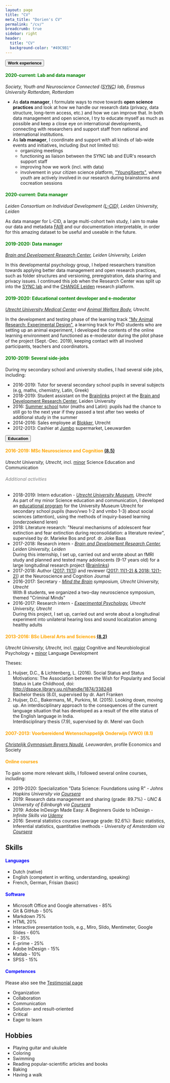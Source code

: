 ```yaml
---
layout: page
title: "CV"
meta_title: "Dorien's CV"
permalink: "/cv/"
breadcrumb: true
sidebar: right
header:
  title: "CV"    
  background-color: "#49C9B1"
---
```


<html>

<head>
  <link rel="stylesheet" href="../../assets/css/collapsible.scss">
</head>


</html>

 

<html>

<body>



<button type="button" class="collapsible"><b>Work experience</b></button>

<div class="content">
<h4 style="color:green">2020-current: Lab and data manager</h4>
    <p><em>Society, Youth and Neuroscience Connected (<a href="https://erasmus-synclab.nl/">SYNC</a>) lab, Erasmus University Rotterdam, Rotterdam</em></p> 
<p><ul>
    <li>As <b>data manager</b>, I formulate ways to move towards <strong>open science practices</strong> and look at how we handle our research data (privacy, data structure, long-term access, etc.) and how we can improve that. In both data management and open science, I try to educate myself as much as possible and keep a close eye on international developments, connecting with researchers and support staff from national and international institutions.</li>
    <li>As <b>lab manager</b>, I coordinate and support with all kinds of lab-wide events and initiatives, including (but not limited to):
        <ul>
            <li>organizing meetings</li>
            <li>functioning as liaison between the SYNC lab and EUR's research support staff</li>
            <li>improving how we work (incl. with data)</li>
            <li>involvement in your citizen science platform, <a href="https://youngxperts.nl">"YoungXperts"</a>, where youth are actively involved in our research during brainstorms and cocreation sessions </li>
        </ul>
</ul></p>
 <h4 style="color:green">2020-current: Data manager</h4>
<p><em>Leiden Consortium on Individual Development (<a href="https://www.universiteitleiden.nl/en/research/research-projects/social-and-behavioural-sciences/leiden-consortium-on-individual-development-l-cid">L-CID</a>), Leiden University, Leiden</em></p>
<p>As data manager for L-CID, a large multi-cohort twin study, I aim to make our data and metadata <a href="https://www.go-fair.org/fair-principles/">FAIR</a> and our documentation interpretable, in order for this amazing dataset to be useful and useable in the future.</p>
 <h4 style="color:green">2019-2020: Data manager</h4>
<p><em><a href="https://brainanddevelopment.nl/">Brain and Development Research Center</a>, Leiden University, Leiden</em></p> 
<p>In this developmental psychology group, I helped researchers transition towards applying better data management and open research practices, such as folder structures and versioning, preregistration, data sharing and privacy issues. I continued this job when the Research Center was split up into the <a href="https://erasmus-synclab.nl">SYNC lab</a> and the <a href="https://changeleiden.nl">CHANGE Leiden</a> research platform.</p>
 <h4 style="color:green">2019-2020: Educational content developer and e-moderator</h4>
<p><em><a href="https://www.umcutrecht.nl/en/educational-expertise">Utrecht University Medical Center</a> and <a href="https://www.ivd-utrecht.nl/en">Animal Welfare Body</a>, Utrecht.</em></p>
<p>In the development and testing phase of the learning track <a href="https://www.uu.nl/en/events/my-animal-research-experimental-design-fully-booked">"My Animal Research: Experimental Design"</a>, a learning track for PhD students who are setting up an animal experiment, I developed the contents of the online learning environment and functioned as e-moderator during the pilot phase of the project (Sept.-Dec. 2019), keeping contact with all involved participants, teachers and coordinators.</p>
 <h4 style="color:green">2010-2019: Several side-jobs</h4>
<p>During my secondary school and university studies, I had several side jobs, including:
<ul>
    <li>2016-2019: Tutor for several secondary school pupils in several subjects (e.g, maths, chemistry, Latin, Greek)</li>
    <li>2018-2019: Student assistant on the <a href="https://juniorhersenen.nl/onderzoeken/brainlinks/">Brainlinks</a> project at the <a href="https://brainanddevelopment.nl/">Brain and Development Research Center</a>, Leiden University</li>
    <li>2016: <a href="https://www.studiekring.nl/samenwerken/zomerschool">Summer school</a> tutor (maths and Latin): pupils had the chance to still go to the next year if they passed a test after two weeks of additional study in the summer</li>
    <li>2014-2016: Sales employee at <a href="https://www.blokker.nl/">Blokker</a>, Utrecht</li>
    <li>2012-2013: Cashier at <a href="https://www.jumbo.com/">Jumbo</a> supermarket, Leeuwarden</li>
</ul></p>
</div>



<button type="button" class="collapsible"><b>Education</b></button>

<div class="content">
     <h4 style="color:orange">2016-2019: MSc Neuroscience and Cognition <a href="https://www.uu.nl/masters/en/neuroscience-and-cognition/study-programme">(8.5)</a></h4>
    <p><em>Utrecht University, Utrecht</em>, incl. <a href="https://studyguidelifesciences.nl/profiles/communication-profile">minor</a> Science Education and Communication</p>
    <h6 style="color:grey">Additional activities</h6>
    <p><ul>
    <li>2018-2019: Intern education - <i><a href="https://umu.nl/">Utrecht University Museum</a>, Utrecht</i><br> As part of my minor Science education and communication, I developed an <a href="https://umu.nl/onderwijs/vo/wetenschapsworkshop-aandacht-havo-vwo/">educational program</a> for the University Museum Utrecht for secondary school pupils (havo/vwo 1-2 and vmbo 1-3) about social sciences (attention), using the methods of inquiry-based learning (onderzoekend leren)</li>
    <li>2018: Literature research: "Neural mechanisms of adolescent fear extinction and fear extinction during reconsolidation: a literature review", supervised by dr. Marieke Bos and prof. dr. Joke Baas</li>
    <li>2017-2018: Research intern - <i><a href="https://brainanddevelopment.nl/">Brain and Development Research Center</a>, Leiden University, Leiden</i><br>During this internship, I set up, carried out and wrote about an fMRI study and planned and tested many adolescents (9-17 years old) for a large longitudinal research project (<a href="https://juniorhersenen.nl/onderzoeken/brainlinks/">Brainlinks</a>)</li>
   <li>2017-2018: Author (<a href="http://journal.neuroscience-cognition.org/archive/19">2017: 11(1)</a>) and reviewer (<a href="http://journal.neuroscience-cognition.org/archive">2017: 11(1-2) & 2018: 12(1-2)</a>) at the Neuroscience and Cognition Journal</li>
    <li>2016-2017: Secretary - <i><a href="https://www.mindthebrain.nl/">Mind the Brain</a> symposium, Utrecht University, Utrecht</i><br>With 8 students, we organized a two-day neuroscience symposium, themed "Criminal Minds"</li>
    <li>2016-2017: Research intern - <i><a href="https://www.uu.nl/medewerkers/organogram/FSW/54/269">Experimental Psychology</a>, Utrecht University, Utrecht</i><br>During this project, I set up, carried out and wrote about a longitudinal experiment into unilateral hearing loss and sound localization among healthy adults</li></ul></p>
 <h4 style="color:orange">2013-2016: BSc Liberal Arts and Sciences <a href="https://www.uu.nl/bachelors/liberal-arts-and-sciences">(8.2)</a></h4>
<p><em>Utrecht University, Utrecht</em>, incl. <a href="https://students.uu.nl/gw/las/studieprogramma/major/hoofdrichting">major</a> Cognitive and Neurobiological Psychology + <a href="https://students.uu.nl/gw/taalontwikkeling">minor</a> Language Development</p>
<p>
Theses:
    <ol>
        <li>Huijser, D.C., & Lichtenberg, L. (2016). Social Status and Status Motivations: The Association between the Wish for Popularity and Social Status in Late Childhood, doi: <a href="http://dspace.library.uu.nl/handle/1874/338248">http://dspace.library.uu.nl/handle/1874/338248</a><br>
            Bachelor thesis (8.0), supervised by dr. Aart Franken</li>
        <li>Huijser, D.C., Bakermans, M., Purkins, M. (2015). Looking down, moving up. An interdisciplinary approach to the consequences of the current language situation that has developed as a result of the elite status of the English language in India.<br>
        Interdisciplinary thesis (7.9), supervised by dr. Merel van Goch</li>
</ol></p>
  <h4 style="color:orange">2007-2013: Voorbereidend Wetenschappelijk Onderwijs (VWO) (8.1)</h4>
<p><em><a href="https://www.cgbn.nl/">Christelijk Gymnasium Beyers Naudé</a>, Leeuwarden</em>, profile Economics and Society</p>
<h4 style="color:orange">Online courses</h4>
<p>To gain some more relevant skills, I followed several online courses, including:
</p>
<ul>
    <li>2019-2020: Specialization "Data Science: Foundations using R" - <i>Johns Hopkins University via <a href="https://www.coursera.org/specializations/data-science-foundations-r">Coursera</a></i></li>   
    <li>2019: Research data management and sharing (grade: 89.7%) - <i>UNC & University of Edinburgh via <a href="https://www.coursera.org/learn/data-management">Coursera</a></i></li>
    <li>2019: Adobe InDesign Made Easy: A Beginners Guide to InDesign - <i>Infinite Skills via <a href="https://www.udemy.com/course/adobe-indesign-made-easy/">Udemy</a></i></li>
    <li>2016: Several statistics courses (average grade: 92.6%): Basic statistics, Inferential statistics, quantitative methods - <i>University of Amsterdam via <a href="https://www.coursera.org/specializations/social-science">Coursera</a></i></li>
</ul>
</div>



<h2 id="skills">Skills</h2>

<h4 style="color:blue">Languages</h4>

<p><ul>
    <li>Dutch (native)</li>
    <li>English (competent in writing, understanding, speaking)</li>
    <li>French, German, Frisian (basic)</li>
</ul></p>



<h4 style="color:blue">Software</h4>

<p>
    <ul>
    <li>Microsoft Office and Google alternatives - 85%</li>
    <li>Git & GitHub - 50%</li>
    <li>Markdown 75%</li>
    <li>HTML 20%</li>
    <li>Interactive presentation tools, e.g., Miro, Slido, Mentimeter, Google Slides - 60%</li>
    <li>R - 35%</li>
    <li>E-prime - 25%</li>
    <li>Adobe InDesign - 15%</li>
    <li>Matlab - 10%</li>
    <li>SPSS - 15%</li>
</ul></p>


<h4 style="color:blue">Competences</h4>

<p>Please also see the <a href="testimonials.md">Testimonial page</a><ul>
    <li>Organization</li>
    <li>Collaboration</li>
    <li>Communication</li>
    <li>Solution- and result-oriented</li>
    <li>Critical</li>
    <li>Eager to learn</li>
</ul></p>
<h2 id="hobbies">Hobbies</h2>

<ul>
    <li>Playing guitar and ukulele</li>
    <li>Coloring</li>
    <li>Swimming</li>
    <li>Reading popular-scientific articles and books</li>
    <li>Baking</li>
    <li>Having a walk</li>
</ul>




<script>
/* script for creating a collapsible element */
    var coll = document.getElementsByClassName("collapsible");
var i;
    for (i = 0; i < coll.length; i++) {
  coll[i].addEventListener("click", function() {
    this.classList.toggle("active");
    var content = this.nextElementSibling;
    if (content.style.display === "block") {
      content.style.display = "none";
    } else {
      content.style.display = "block";
    }
  });
}
</script>




</body>  

</html>